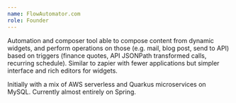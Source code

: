 ```yaml
---
name: FlowAutomator.com
role: Founder
---
```

Automation and composer tool able to compose content from dynamic widgets, and perform operations on those (e.g. mail, blog post, send to API) based on triggers (finance quotes, API JSONPath transformed calls, recurring schedule). Similar to zapier with fewer applications but simpler interface and rich editors for widgets.

Initially with a mix of AWS serverless and Quarkus microservices on MySQL. Currently almost entirely on Spring.
